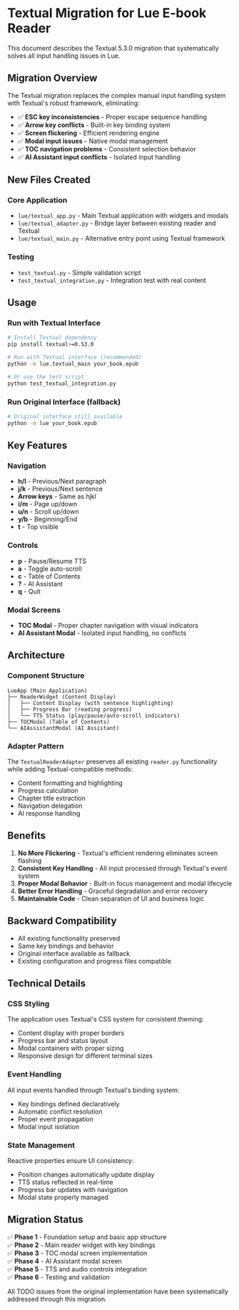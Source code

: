 # Textual Migration for Lue E-book Reader

This document describes the Textual 5.3.0 migration that systematically solves all input handling issues in Lue.

## Migration Overview

The Textual migration replaces the complex manual input handling system with Textual's robust framework, eliminating:
- ✅ **ESC key inconsistencies** - Proper escape sequence handling
- ✅ **Arrow key conflicts** - Built-in key binding system
- ✅ **Screen flickering** - Efficient rendering engine
- ✅ **Modal input issues** - Native modal management
- ✅ **TOC navigation problems** - Consistent selection behavior
- ✅ **AI Assistant input conflicts** - Isolated input handling

## New Files Created

### Core Application
- `lue/textual_app.py` - Main Textual application with widgets and modals
- `lue/textual_adapter.py` - Bridge layer between existing reader and Textual
- `lue/textual_main.py` - Alternative entry point using Textual framework

### Testing
- `test_textual.py` - Simple validation script
- `test_textual_integration.py` - Integration test with real content

## Usage

### Run with Textual Interface
```bash
# Install Textual dependency
pip install textual>=0.53.0

# Run with Textual interface (recommended)
python -m lue.textual_main your_book.epub

# Or use the test script
python test_textual_integration.py
```

### Run Original Interface (fallback)
```bash
# Original interface still available
python -m lue your_book.epub
```

## Key Features

### Navigation
- **h/l** - Previous/Next paragraph
- **j/k** - Previous/Next sentence  
- **Arrow keys** - Same as hjkl
- **i/m** - Page up/down
- **u/n** - Scroll up/down
- **y/b** - Beginning/End
- **t** - Top visible

### Controls
- **p** - Pause/Resume TTS
- **a** - Toggle auto-scroll
- **c** - Table of Contents
- **?** - AI Assistant
- **q** - Quit

### Modal Screens
- **TOC Modal** - Proper chapter navigation with visual indicators
- **AI Assistant Modal** - Isolated input handling, no conflicts

## Architecture

### Component Structure
```
LueApp (Main Application)
├── ReaderWidget (Content Display)
│   ├── Content Display (with sentence highlighting)
│   ├── Progress Bar (reading progress)
│   └── TTS Status (play/pause/auto-scroll indicators)
├── TOCModal (Table of Contents)
└── AIAssistantModal (AI Assistant)
```

### Adapter Pattern
The `TextualReaderAdapter` preserves all existing `reader.py` functionality while adding Textual-compatible methods:
- Content formatting and highlighting
- Progress calculation
- Chapter title extraction
- Navigation delegation
- AI response handling

## Benefits

1. **No More Flickering** - Textual's efficient rendering eliminates screen flashing
2. **Consistent Key Handling** - All input processed through Textual's event system
3. **Proper Modal Behavior** - Built-in focus management and modal lifecycle
4. **Better Error Handling** - Graceful degradation and error recovery
5. **Maintainable Code** - Clean separation of UI and business logic

## Backward Compatibility

- All existing functionality preserved
- Same key bindings and behavior
- Original interface available as fallback
- Existing configuration and progress files compatible

## Technical Details

### CSS Styling
The application uses Textual's CSS system for consistent theming:
- Content display with proper borders
- Progress bar and status layout
- Modal containers with proper sizing
- Responsive design for different terminal sizes

### Event Handling
All input events handled through Textual's binding system:
- Key bindings defined declaratively
- Automatic conflict resolution
- Proper event propagation
- Modal input isolation

### State Management
Reactive properties ensure UI consistency:
- Position changes automatically update display
- TTS status reflected in real-time
- Progress bar updates with navigation
- Modal state properly managed

## Migration Status

✅ **Phase 1** - Foundation setup and basic app structure  
✅ **Phase 2** - Main reader widget with key bindings  
✅ **Phase 3** - TOC modal screen implementation  
✅ **Phase 4** - AI Assistant modal screen  
✅ **Phase 5** - TTS and audio controls integration  
✅ **Phase 6** - Testing and validation  

All TODO issues from the original implementation have been systematically addressed through this migration.
